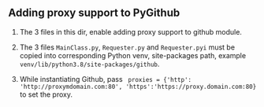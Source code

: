 ## Adding proxy support to PyGithub ##

1. The 3 files in this dir, enable adding proxy support to github module.
   
2. The 3 files `MainClass.py`, `Requester.py` and `Requester.pyi` must be copied into corresponding Python venv,
site-packages path, example `venv/lib/python3.8/site-packages/github`.
   
3. While instantiating Github, pass ` proxies = {'http': 'http://proxymdomain.com:80', 'https':'https://proxy.domain.com:80}` to set the proxy.
